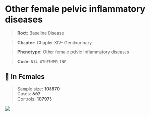 # Other female pelvic inflammatory diseases

> **Root:** Baseline Disease  

> **Chapter:** Chapter XIV- Genitourinary  

> **Phenotype:** Other female pelvic inflammatory diseases  

> **Code:** `N14_OTHFEMPELINF`

## 👩 In Females  
> Sample size: **108870**  
> Cases: **897**  
> Controls: **107973**
<img src="/Disease/Figures/ALL/Incidence/N14_OTHFEMPELINF.png"/>
<CsvTable src="/Disease/Data/ALL/Incidence/COX_N14_OTHFEMPELINF.csv" label="🔍 View full results" />
